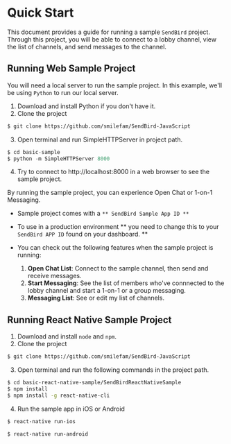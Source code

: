 Quick Start
===========

This document provides a guide for running a sample `SendBird` project.  
Through this project, you will be able to connect to a lobby channel, view the list of channels, and send messages to the channel.

## Running Web Sample Project
You will need a local server to run the sample project. In this example, we'll be using `Python` to run our local server. 

1. Download and install Python if you don't have it.
2. Clone the project
``` bash
$ git clone https://github.com/smilefam/SendBird-JavaScript
```
3. Open terminal and run SimpleHTTPServer in project path.
``` python
$ cd basic-sample
$ python -m SimpleHTTPServer 8000
```
4. Try to connect to http://localhost:8000 in a web browser to see the sample project.


By running the sample project, you can experience Open Chat or 1-on-1 Messaging.

- Sample project comes with a `** SendBird Sample App ID **`
- To use in a production environment ** you need to change this to your `SendBird APP ID` found on your dashboard. **

- You can check out the following features when the sample project is running:
  1. **Open Chat List**: Connect to the sample channel, then send and receive messages.
  2. **Start Messaging**: See the list of members who've connnected to the lobby channel and start a 1-on-1 or a group messaging.
  3. **Messaging List**: See or edit my list of channels.


## Running React Native Sample Project

1. Download and install `node` and `npm`.
2. Clone the project
``` bash
$ git clone https://github.com/smilefam/SendBird-JavaScript
```
3. Open terminal and run the following commands in the project path.
``` bash
$ cd basic-react-native-sample/SendBirdReactNativeSample
$ npm install
$ npm install -g react-native-cli
```
4. Run the sample app in iOS or Android 

``` bash
$ react-native run-ios
```
``` bash
$ react-native run-android
```



